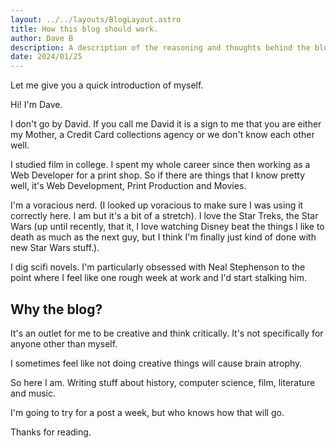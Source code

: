 ```yaml
---
layout: ../../layouts/BlogLayout.astro
title: How this blog should work.
author: Dave B
description: A description of the reasoning and thoughts behind the blog
date: 2024/01/25
---
```

Let me give you a quick introduction of myself.

Hi!
I'm Dave.

I don't go by David. If you call me David it is a sign to me that you are either my Mother, a Credit Card collections agency or we don't know each other well.

I studied film in college. I spent my whole career since then working as a Web Developer for a print shop. So if there are things that I know pretty well, it's Web Development, Print Production and Movies.

I'm a voracious nerd. (I looked up voracious to make sure I was using it correctly here. I am but it's a bit of a stretch). I love the Star Treks, the Star Wars (up until recently, that it, I love watching Disney beat the things I like to death as much as the next guy, but I think I'm finally just kind of done with new Star Wars stuff.).

I dig scifi novels. I'm particularly obsessed with Neal Stephenson to the point where I feel like one rough week at work and I'd start stalking him.

## Why the blog?
It's an outlet for me to be creative and think critically. It's not specifically for anyone other than myself.

I sometimes feel like not doing creative things will cause brain atrophy.

So here I am. Writing stuff about history, computer science, film, literature and music.

I'm going to try for a post a week, but who knows how that will go.

Thanks for reading.